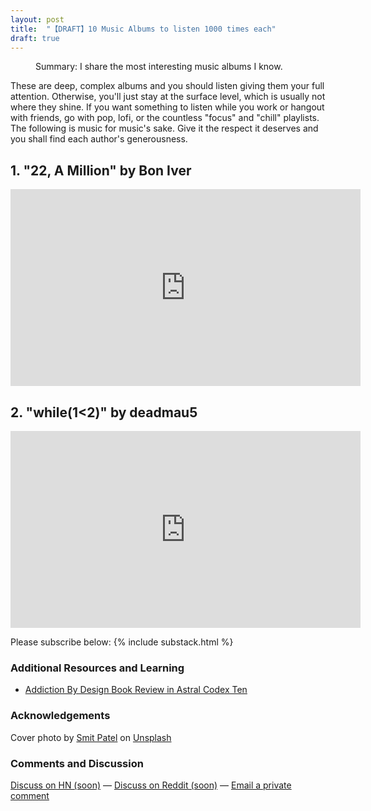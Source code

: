 ```yaml
---
layout: post
title:  "【DRAFT】10 Music Albums to listen 1000 times each"
draft: true
---
```

<figure>
  <figcaption style="text-align: left">
  Summary: I share the most interesting music albums I know.
  </figcaption>
</figure>

These are deep, complex albums and you should listen giving them your full attention. Otherwise, you'll just stay at the surface level, which is usually not where they shine. If you want something to listen while you work or hangout with friends, go with pop, lofi, or the countless "focus" and "chill" playlists. The following is music for music's sake. Give it the respect it deserves and you shall find each author's generousness.

## 1. "22, A Million" by Bon Iver
<div class="embed-responsive">
  <iframe width="560" height="315" src="https://www.youtube.com/embed/videoseries?list=PLZqsyBiYZFQ0XawAlm1ODbtIDXMJflHw4" title="YouTube video player" frameborder="0" allow="accelerometer; autoplay; clipboard-write; encrypted-media; gyroscope; picture-in-picture" allowfullscreen></iframe>
</div>

## 2. "while(1<2)" by deadmau5
<div class="embed-responsive">
  <iframe width="560" height="315" src="https://www.youtube.com/embed/sBPdCIRqdF0" title="YouTube video player" frameborder="0" allow="accelerometer; autoplay; clipboard-write; encrypted-media; gyroscope; picture-in-picture" allowfullscreen></iframe>
</div>




Please subscribe below:
{% include substack.html %}

### Additional Resources and Learning
- [Addiction By Design Book Review in Astral Codex Ten](https://astralcodexten.substack.com/p/your-book-review-addiction-by-design)


### Acknowledgements
<span>Cover photo by <a href="https://unsplash.com/@smeeet?utm_source=unsplash&utm_medium=referral&utm_content=creditCopyText">Smit Patel</a> on <a href="https://unsplash.com/s/photos/wild-plant?utm_source=unsplash&utm_medium=referral&utm_content=creditCopyText">Unsplash</a>
  </span>
  

### Comments and Discussion
[Discuss on HN (soon)]() — [Discuss on Reddit (soon)]() — [Email a private comment](mailto:contact@maraoz.com)